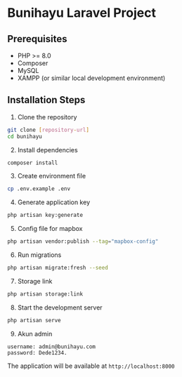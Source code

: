 # Bunihayu Laravel Project

## Prerequisites
- PHP >= 8.0
- Composer
- MySQL
- XAMPP (or similar local development environment)

## Installation Steps

1. Clone the repository
```bash
git clone [repository-url]
cd bunihayu
```

2. Install dependencies
```bash
composer install
```

3. Create environment file
```bash
cp .env.example .env
```

4. Generate application key
```bash
php artisan key:generate
```

5. Config file for mapbox 
```bash
php artisan vendor:publish --tag="mapbox-config"
```

6. Run migrations
```bash
php artisan migrate:fresh --seed
```

7. Storage link
```bash
php artisan storage:link
```

8. Start the development server
```bash
php artisan serve
```

9. Akun admin
```
username: admin@bunihayu.com
password: Dede1234.
```

The application will be available at `http://localhost:8000`